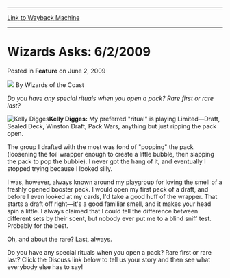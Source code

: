 
---
[Link to Wayback Machine](https://web.archive.org/web/20220124173302/https://magic.wizards.com/en/articles/archive/feature/wizards-asks-622009-2009-06-02)

[_metadata_:author]:- "Wizards of the Coast"
[_metadata_:description]:- "Do you have any special rituals when you open a pack? Rare first or rare last?Kelly Digges: My preferred `ritual` is playing Limited—Draft, Sealed Deck, Winston Draft, Pack Wars, anything but just ripping the pack open.The group I drafted with the most was fond of `popping` the pack (loosening the foil wrapper enough to create a little bubble, then slapping the pack to pop the"
[_metadata_:generator]:- "Drupal 7 (http://drupal.org)"
[_metadata_:publish_date]:- "2009-06-02"
[_metadata_:title]:- "Wizards Asks: 6/2/2009"
[_metadata_:wayback_capture_timestamp]:- "2022-01-24 17:33:02+00:00"
[_metadata_:wayback_raw_url]:- "https://web.archive.org/web/20220124173302id_/https://magic.wizards.com/en/articles/archive/feature/wizards-asks-622009-2009-06-02"
[_metadata_:wayback_url]:- "https://magic.wizards.com/en/articles/archive/feature/wizards-asks-622009-2009-06-02"
---


Wizards Asks: 6/2/2009
======================



 Posted in **Feature**
 on June 2, 2009 






![](https://media.magic.wizards.com/styles/auth_small/public/images/person/wizards_author.jpg)
By Wizards of the Coast











*Do you have any special rituals when you open a pack? Rare first or rare last?*

![Kelly Digges](https://media.magic.wizards.com/image_legacy_migration/magic/images/mtgcom/authorpics/authorpic_kellydigges.jpg)**Kelly Digges:** My preferred "ritual" is playing Limited—Draft, Sealed Deck, Winston Draft, Pack Wars, anything but just ripping the pack open.

The group I drafted with the most was fond of "popping" the pack (loosening the foil wrapper enough to create a little bubble, then slapping the pack to pop the bubble). I never got the hang of it, and eventually I stopped trying because I looked silly.

I was, however, always known around my playgroup for loving the smell of a freshly opened booster pack. I would open my first pack of a draft, and before I even looked at my cards, I'd take a good huff of the wrapper. That starts a draft off right—it's a good familiar smell, and it makes your head spin a little. I always claimed that I could tell the difference between different sets by their scent, but nobody ever put me to a blind sniff test. Probably for the best.

Oh, and about the rare? Last, always.

Do you have any special rituals when you open a pack? Rare first or rare last? Click the Discuss link below to tell us your story and then see what everybody else has to say!








